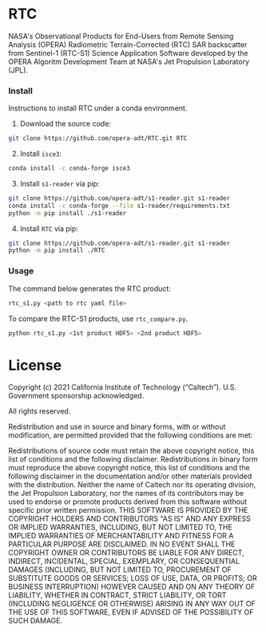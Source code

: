 # RTC
NASA's Observational Products for End-Users from Remote Sensing Analysis (OPERA) Radiometric Terrain-Corrected (RTC) SAR backscatter from Sentinel-1 (RTC-S1) Science Application Software developed by the OPERA Algoritm Development Team at NASA's Jet Propulsion Laboratory (JPL).



### Install

Instructions to install RTC under a conda environment.

1. Download the source code:

```bash
git clone https://github.com/opera-adt/RTC.git RTC
```

2. Install `isce3`:

```bash
conda install -c conda-forge isce3
```

3. Install `s1-reader` via pip:
```bash
git clone https://github.com/opera-adt/s1-reader.git s1-reader
conda install -c conda-forge --file s1-reader/requirements.txt
python -m pip install ./s1-reader
```

4. Install `RTC` via pip:
```bash
git clone https://github.com/opera-adt/s1-reader.git s1-reader
python -m pip install ./RTC
```



### Usage

The command below generates the RTC product:

```bash
rtc_s1.py <path to rtc yaml file>
```

To compare the RTC-S1 products, use `rtc_compare.py`.

```bash
python rtc_s1.py <1st product HDF5> <2nd product HDF5>
```

# License
Copyright (c) 2021 California Institute of Technology (“Caltech”). U.S. Government sponsorship acknowledged.

All rights reserved.

Redistribution and use in source and binary forms, with or without modification, are permitted provided that the following conditions are met:

Redistributions of source code must retain the above copyright notice, this list of conditions and the following disclaimer.
Redistributions in binary form must reproduce the above copyright notice, this list of conditions and the following disclaimer in the documentation and/or other materials provided with the distribution.
Neither the name of Caltech nor its operating division, the Jet Propulsion Laboratory, nor the names of its contributors may be used to endorse or promote products derived from this software without specific prior written permission.
THIS SOFTWARE IS PROVIDED BY THE COPYRIGHT HOLDERS AND CONTRIBUTORS "AS IS" AND ANY EXPRESS OR IMPLIED WARRANTIES, INCLUDING, BUT NOT LIMITED TO, THE IMPLIED WARRANTIES OF MERCHANTABILITY AND FITNESS FOR A PARTICULAR PURPOSE ARE DISCLAIMED. IN NO EVENT SHALL THE COPYRIGHT OWNER OR CONTRIBUTORS BE LIABLE FOR ANY DIRECT, INDIRECT, INCIDENTAL, SPECIAL, EXEMPLARY, OR CONSEQUENTIAL DAMAGES (INCLUDING, BUT NOT LIMITED TO, PROCUREMENT OF SUBSTITUTE GOODS OR SERVICES; LOSS OF USE, DATA, OR PROFITS; OR BUSINESS INTERRUPTION) HOWEVER CAUSED AND ON ANY THEORY OF LIABILITY, WHETHER IN CONTRACT, STRICT LIABILITY, OR TORT (INCLUDING NEGLIGENCE OR OTHERWISE) ARISING IN ANY WAY OUT OF THE USE OF THIS SOFTWARE, EVEN IF ADVISED OF THE POSSIBILITY OF SUCH DAMAGE.
